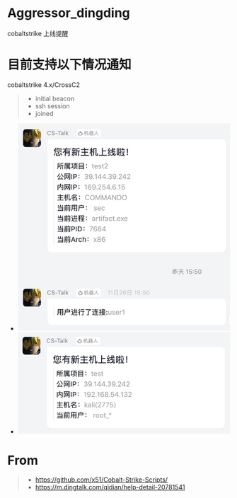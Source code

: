 # Aggressor_dingding
cobaltstrike 上线提醒
# 目前支持以下情况通知
cobaltstrike 4.x/CrossC2
>* initial beacon
>* ssh session
>* joined 
- ![ding](./1606442867087.jpg)
- ![ding](./20201127100808.jpg)
# From
>* https://github.com/x51/Cobalt-Strike-Scripts/
>* https://m.dingtalk.com/qidian/help-detail-20781541
